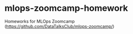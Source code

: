 # mlops-zoomcamp-homework
Homeworks for MLOps Zoomcamp (https://github.com/DataTalksClub/mlops-zoomcamp/)
